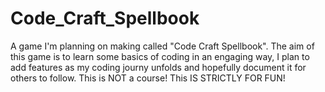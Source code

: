 # Code_Craft_Spellbook
A game I'm planning on making called "Code Craft Spellbook". The aim of this game is to learn some basics of coding in an engaging way, I plan to add features as my coding journy unfolds and hopefully document it for others to follow. This is NOT a course! This IS STRICTLY FOR FUN!
